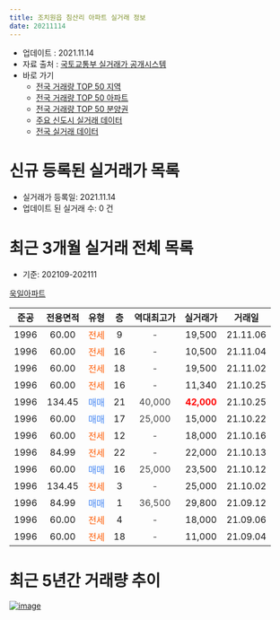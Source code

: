 ```yaml
---
title: 조치원읍 침산리 아파트 실거래 정보
date: 20211114
---
```


* 업데이트 : 2021.11.14
* 자료 출처 : [국토교통부 실거래가 공개시스템](http://rt.molit.go.kr)
* 바로 가기
    * [전국 거래량 TOP 50 지역](https://apt-info.github.io/apt-trade-info/tr)
    * [전국 거래량 TOP 50 아파트](https://apt-info.github.io/apt-trade-info/ta)
    * [전국 거래량 TOP 50 분양권](https://apt-info.github.io/apt-trade-info/tb)
    * [주요 신도시 실거래 데이터](https://apt-info.github.io/apt-trade-info/newtown)
    * [전국 실거래 데이터](https://apt-info.github.io/apt-trade-info/all)



<script async src="https://pagead2.googlesyndication.com/pagead/js/adsbygoogle.js"></script>
<!-- 기본광고 -->
<ins class="adsbygoogle"
     style="display:block"
     data-ad-client="ca-pub-1142216861245946"
     data-ad-slot="4805727019"
     data-ad-format="auto"
     data-full-width-responsive="true"></ins>
<script>
     (adsbygoogle = window.adsbygoogle || []).push({});
</script>


# 신규 등록된 실거래가 목록

* 실거래가 등록일: 2021.11.14
* 업데이트 된 실거래 수: 0 건




<script async src="https://pagead2.googlesyndication.com/pagead/js/adsbygoogle.js"></script>
<!-- 기본광고 -->
<ins class="adsbygoogle"
     style="display:block"
     data-ad-client="ca-pub-1142216861245946"
     data-ad-slot="4805727019"
     data-ad-format="auto"
     data-full-width-responsive="true"></ins>
<script>
     (adsbygoogle = window.adsbygoogle || []).push({});
</script>


# 최근 3개월 실거래 전체 목록
* 기준: 202109-202111


[욱일아파트](https://search.naver.com/search.naver?query=%EC%9A%B1%EC%9D%BC%EC%95%84%ED%8C%8C%ED%8A%B8)

|준공|전용면적|유형|층|역대최고가|실거래가|거래일|
|:---:|:---:|:---:|:---:|:---:|:---:|:---:|
|1996|60.00|<span style="color:#FF5A00">전세</span>|9|<span style="color:#444444">-</span>|19,500|21.11.06|
|1996|60.00|<span style="color:#FF5A00">전세</span>|16|<span style="color:#444444">-</span>|10,500|21.11.04|
|1996|60.00|<span style="color:#FF5A00">전세</span>|18|<span style="color:#444444">-</span>|19,500|21.11.02|
|1996|60.00|<span style="color:#FF5A00">전세</span>|16|<span style="color:#444444">-</span>|11,340|21.10.25|
|1996|134.45|<span style="color:#4285F3">매매</span>|21|<span style="color:#444444">40,000</span>|<b><span style="color:#FF0000">42,000</span></b>|21.10.25|
|1996|60.00|<span style="color:#4285F3">매매</span>|17|<span style="color:#444444">25,000</span>|15,000|21.10.22|
|1996|60.00|<span style="color:#FF5A00">전세</span>|12|<span style="color:#444444">-</span>|18,000|21.10.16|
|1996|84.99|<span style="color:#FF5A00">전세</span>|22|<span style="color:#444444">-</span>|22,000|21.10.13|
|1996|60.00|<span style="color:#4285F3">매매</span>|16|<span style="color:#444444">25,000</span>|23,500|21.10.12|
|1996|134.45|<span style="color:#FF5A00">전세</span>|3|<span style="color:#444444">-</span>|25,000|21.10.02|
|1996|84.99|<span style="color:#4285F3">매매</span>|1|<span style="color:#444444">36,500</span>|29,800|21.09.12|
|1996|60.00|<span style="color:#FF5A00">전세</span>|4|<span style="color:#444444">-</span>|18,000|21.09.06|
|1996|60.00|<span style="color:#FF5A00">전세</span>|18|<span style="color:#444444">-</span>|11,000|21.09.04|



<script async src="https://pagead2.googlesyndication.com/pagead/js/adsbygoogle.js"></script>
<!-- 기본광고 -->
<ins class="adsbygoogle"
     style="display:block"
     data-ad-client="ca-pub-1142216861245946"
     data-ad-slot="4805727019"
     data-ad-format="auto"
     data-full-width-responsive="true"></ins>
<script>
     (adsbygoogle = window.adsbygoogle || []).push({});
</script>


# 최근 5년간 거래량 추이


<div style="width:100%;">
    <canvas id="deal_progress" height="200"></canvas>
</div>

<script>
new Chart(document.getElementById("deal_progress"), {
    type: 'line',
    data: {
        labels: ['16.01','16.02','16.03','16.04','16.05','16.06','16.07','16.08','16.09','16.10','16.11','16.12','17.01','17.02','17.03','17.04','17.05','17.06','17.07','17.08','17.09','17.10','17.11','17.12','18.01','18.02','18.03','18.04','18.05','18.06','18.07','18.08','18.09','18.10','18.11','18.12','19.01','19.02','19.03','19.04','19.05','19.06','19.07','19.08','19.09','19.10','19.11','19.12','20.01','20.02','20.03','20.04','20.05','20.06','20.07','20.08','20.09','20.10','20.11','20.12','21.01','21.02','21.03','21.04','21.05','21.06','21.07','21.08','21.09','21.10','21.11'],
        datasets: [{
            label: '매매/분양권',
            data: [9,3,6,8,7,10,8,9,7,18,5,7,4,8,9,15,10,6,5,4,9,2,11,5,6,9,11,7,4,8,2,3,9,9,2,5,8,9,9,7,6,5,2,7,4,10,8,5,8,9,12,8,6,52,26,13,5,9,18,9,19,7,5,9,5,3,8,6,1,3,0],
            borderColor: "rgba(66, 133, 243, 1)",
            backgroundColor: "rgba(66, 133, 243, 0.05)",
            borderWidth: 1,
            pointRadius: 0,
            fill: false,
            lineTension: 0
        },{
            label: '전/월세',
            data: [6,3,5,4,3,3,6,5,3,5,1,5,1,2,5,2,1,6,4,7,4,5,4,5,5,7,7,4,3,4,6,4,4,3,5,3,2,5,1,1,6,1,3,3,4,6,3,4,2,6,4,5,2,11,9,8,3,7,10,10,3,3,14,5,7,3,9,6,2,4,3],
            borderColor: "rgba(255, 90, 0, 1)",
            backgroundColor: "rgba(255, 90, 0, 0.05)",
            borderWidth: 1,
            pointRadius: 0,
            fill: false,
            lineTension: 0
        },{
            label: '합계',
            data: [15,6,11,12,10,13,14,14,10,23,6,12,5,10,14,17,11,12,9,11,13,7,15,10,11,16,18,11,7,12,8,7,13,12,7,8,10,14,10,8,12,6,5,10,8,16,11,9,10,15,16,13,8,63,35,21,8,16,28,19,22,10,19,14,12,6,17,12,3,7,3],
            borderColor: "rgba(0, 0, 0, 1)",
            backgroundColor: "rgba(0, 0, 0, 0.03)",
            borderWidth: 0.1,
            pointRadius: 0,
            fill: true,
            lineTension: 0
        }
        ]
    },
    options: {
        responsive: true,
        title: {
            display: false
        },
        tooltips: {
            mode: 'index',
            intersect: false
        },
        hover: {
            mode: 'nearest',
            intersect: true
        },
        scales: {
            xAxes: [{
                display: true,
                scaleLabel: {
                    display: true,
                    labelString: '년/월'
                }
            }],
            yAxes: [{
                display: true,
                ticks: {
                    suggestedMin: 0,
                },
                scaleLabel: {
                    display: true,
                    labelString: '실거래 수'
                }
            }]
        }
    }
});

</script>


[![image](https://apt-info.github.io/images/2020-01-03-apt-trade-info/1024x500.png)](https://play.google.com/store/apps/details?id=com.aptinfo.apttradeinfo)

